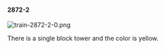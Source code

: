 #### 2872-2
![train-2872-2-0.png](https://github.com/lil-lab/nlvr/raw/master/nlvr/train/images/7/train-2872-2-0.png "train-2872-2-0.png")

There is a single block tower and the color is yellow.